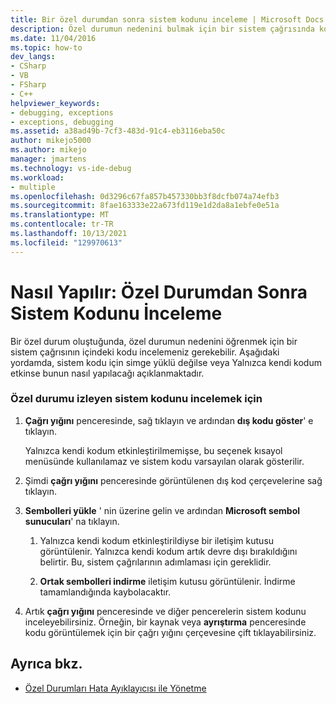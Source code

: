```yaml
---
title: Bir özel durumdan sonra sistem kodunu inceleme | Microsoft Docs
description: Özel durumun nedenini bulmak için bir sistem çağrısında kodu İnceleme hakkında bilgi edinin. Bu yordam, sistem kodu sembolleri yüklenmemiş olsa bile geçerlidir.
ms.date: 11/04/2016
ms.topic: how-to
dev_langs:
- CSharp
- VB
- FSharp
- C++
helpviewer_keywords:
- debugging, exceptions
- exceptions, debugging
ms.assetid: a38ad49b-7cf3-483d-91c4-eb3116eba50c
author: mikejo5000
ms.author: mikejo
manager: jmartens
ms.technology: vs-ide-debug
ms.workload:
- multiple
ms.openlocfilehash: 0d3296c67fa857b457330bb3f8dcfb074a74efb3
ms.sourcegitcommit: 8fae163333e22a673fd119e1d2da8a1ebfe0e51a
ms.translationtype: MT
ms.contentlocale: tr-TR
ms.lasthandoff: 10/13/2021
ms.locfileid: "129970613"
---
```

# <a name="how-to-examine-system-code-after-an-exception"></a>Nasıl Yapılır: Özel Durumdan Sonra Sistem Kodunu İnceleme
Bir özel durum oluştuğunda, özel durumun nedenini öğrenmek için bir sistem çağrısının içindeki kodu incelemeniz gerekebilir. Aşağıdaki yordamda, sistem kodu için simge yüklü değilse veya Yalnızca kendi kodum etkinse bunun nasıl yapılacağı açıklanmaktadır.

### <a name="to-examine-system-code-following-an-exception"></a>Özel durumu izleyen sistem kodunu incelemek için

1. **Çağrı yığını** penceresinde, sağ tıklayın ve ardından **dış kodu göster**' e tıklayın.

     Yalnızca kendi kodum etkinleştirilmemişse, bu seçenek kısayol menüsünde kullanılamaz ve sistem kodu varsayılan olarak gösterilir.

2. Şimdi **çağrı yığını** penceresinde görüntülenen dış kod çerçevelerine sağ tıklayın.

3. **Sembolleri yükle** ' nin üzerine gelin ve ardından **Microsoft sembol sunucuları**' na tıklayın.

    1. Yalnızca kendi kodum etkinleştirildiyse bir iletişim kutusu görüntülenir. Yalnızca kendi kodum artık devre dışı bırakıldığını belirtir. Bu, sistem çağrılarının adımlaması için gereklidir.

    2. **Ortak sembolleri indirme** iletişim kutusu görüntülenir. İndirme tamamlandığında kaybolacaktır.

4. Artık **çağrı yığını** penceresinde ve diğer pencerelerin sistem kodunu inceleyebilirsiniz. Örneğin, bir kaynak veya **ayrıştırma** penceresinde kodu görüntülemek için bir çağrı yığını çerçevesine çift tıklayabilirsiniz.

## <a name="see-also"></a>Ayrıca bkz.
- [Özel Durumları Hata Ayıklayıcısı ile Yönetme](../debugger/managing-exceptions-with-the-debugger.md)